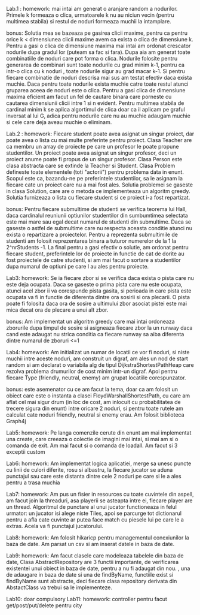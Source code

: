 Lab.1 :
homework: mai intai am generat o aranjare random a nodurilor. Primele k formeaza o clica, urmatoarele k nu au niciun vecin (pentru multimea stabila) si restul de noduri formeaza muchii la intamplare.

bonus: Solutia mea se bazeaza pe gasirea clicii maxime, pentru ca pentru orice k < dimensiunea clicii maxime avem ca exista o clica de dimensiune k.
Pentru a gasi o clica de dimensiune maxima mai intai am ordonat crescator nodurile dupa gradul lor (puteam sa fac si fara). Dupa aia am generat toate combinatiile de noduri care pot forma o clica.
Nodurile folosite pentru generarea de combinari sunt toate nodurile cu grad minim k-1, pentru ca intr-o clica cu k noduri , toate nodurile sigur au grad macar k-1. Si pentru fiecare combinatie de noduri descrisa mai sus am testat 
efectiv daca exista muchie. Daca pentru toate nodurile exista muchie catre toate restul atunci gruparea aceea de noduri este o clica.
Pentru a gasi clica de dimensiune maxima eficient am facut un fel de cautare binara care porneste cu cautarea dimensiunii clicii intre 1 si n evident.
Pentru multimea stabila de cardinal minim k se aplica algortimul de clica doar ca il aplicam pe graful inversat al lui G, adica pentru nodurile care nu au muchie adaugam muchie si cele care deja aveau muchie o eliminam.

Lab.2 :
homework: Fiecare student poate avea asignat un singur proiect, dar poate avea o lista cu mai multe preferinte pentru proiect. Clasa Teacher are ca membru un array de proiecte pe care un profesor le poate propune studentilor.
Un proiect poate avea asignat un singur profesor, deci un proiect anume poate fi propus de un singur profesor.
Clasa Person este clasa abstracta care se extinde la Teacher si Student.
Clasa Problem defineste toate elementele (toti "actorii") pentru problema data in enunt. Scopul este ca, bazandu-ne pe preferintele studentilor, sa le asignam la fiecare cate un proiect care nu a mai fost ales. Solutia problemei se gaseste
in clasa Solution, care are o metoda ce implementeaza un algoritm greedy. Solutia furnizeaza o lista cu fiecare student si ce proiect i-a fost repartizat.

bonus: Pentru fiecare submultime de studenti se verifica teorema lui Hall, daca cardinalul reuniunii optiunilor studentilor din sumbumtimea selectata este mai mare sau egal decat numarul de studenti
din submultime. Daca se gaseste o astfel de submultime care nu respecta aceasta conditie atunci nu exista o repartizare a proiectelor. Pentru a reprezenta submultimile de studenti am folosit
reprezentarea binara a tuturor numerelor de la 1 la 2^nrStudents -1. La final pentru a gasi efectiv o solutie, am ordonat pentru fiecare student, preferintele lor de proiecte in functie de cat de
dorite au fost proiectele de catre studenti, si am mai facut o sortare a studentilor dupa numarul de optiuni pe care l au ales pentru proiecte.

Lab3:
homework: Se ia fiecare zbor si se verifica daca exista o pista care nu este deja ocupata. Daca se gaseste o prima pista care nu este ocupata, atunci acel zbor ii va corespunde pista gasita, si perioada
in care pista este ocupata va fi in functie de diferenta dintre ora sosirii si ora plecarii. O pista poate fi folosita daca ora de sosire a ultimului zbor asociat pistei este mai mica decat ora de plecare
a unui alt zbor.

bonus: Am implementat un algoritm greedy care mai intai ordoneaza zborurile dupa timpul de sosire si asigneaza fiecare zbor la un runway daca cand este adaugat nu strica conditia ca fiecare runway sa aiba
diferenta dintre numarul de zboruri <=1

Lab4:
homework: Am initializat un numar de locatii ce vor fi noduri, si niste muchii intre aceste noduri, am construit un digraf, am ales un nod de start random si am declarat o variabila alg de tipul
DijkstraShortestPathHeap care rezolva problema drumurilor de cost minim intr-un digraf. Apoi pentru fiecare Type (friendly, neutral, enemy) am grupat locatiile corespunzator.

bonus: este asemenator cu ce am facut la tema, doar ca am folosit un obiect care este o instanta a clasei FloydWarshallShortestPath, cu care am aflat cel mai sigur drum (in loc de cost, am inlocuit cu probabilitatea de trecere sigura din enunt) intre oricare 2 noduri, si pentru toate rutele am calculat cate noduri friendly, neutral si enemy erau. Am folosit biblioteca Graph4j

Lab5:
homework: Pe langa comenzile cerute din enunt am mai implementat una create, care creeaza o colectie de imagini mai intai, si mai am si o comanda de exit. Am mai facut si o comanda de loadall. Am facut si
3 exceptii custom 

Lab6:
homework: Am implementat logica aplicatiei, merge sa unesc puncte cu linii de culori diferite, rosu si albastru, la fiecare jucator se aduna punctajul sau care este distanta dintre cele 2 noduri pe care
si le a ales pentru a trasa muchia

Lab7:
homework: Am pus un fisier in resources cu toate cuvintele din aspell, am facut join la threaduri, asa playerii se asteapta intre ei, fiecare player are un thread. Algoritmul de punctare al unui jucator functioneaza in
felul urmator: un jucator isi alege niste Tiles, apoi se parcurge tot dictionarul pentru a afla cate cuvinte ar putea face match cu piesele lui pe care le a extras. Acela va fi punctajul jucatorului.

Lab8:
homework: Am folosit hikaricp pentru managementul conexiunilor la baza de date. Am parsat un csv si am inserat datele in baza de date.

Lab9:
homework: Am facut clasele care modeleaza tabelele din baza de date, Clasa AbstractRepository are 3 functii importante, de verificarea existentei unui obiect in baza de date, pentru a nu fi adaugat din nou.
, una de adaugare in baza de date si una de findByName, functiile exist si findByName sunt abstracte, deci fiecare clasa repository derivata din AbstactClass va trebui sa le implementeze.

Lab10: doar compulsory 
Lab11:
homework: controller pentru facut get/post/put/delete pentru city 
